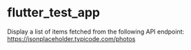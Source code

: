 # flutter_test_app
 Display a list of items fetched from the following API endpoint: https://jsonplaceholder.typicode.com/photos

